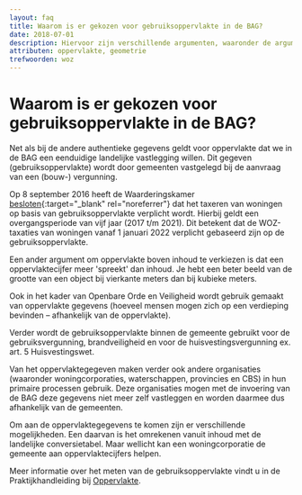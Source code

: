 ```yaml
---
layout: faq
title: Waarom is er gekozen voor gebruiksoppervlakte in de BAG?
date: 2018-07-01
description: Hiervoor zijn verschillende argumenten, waaronder de argumenten dat oppervlakte meer 'spreekt' dan inhoud en dat ook de WOZ-taxaties verplicht gebaseerd zullen worden op de gebruiksoppervlakte.
attributen: oppervlakte, geometrie
trefwoorden: woz
---
```


# Waarom is er gekozen voor gebruiksoppervlakte in de BAG?

Net als bij de andere authentieke gegevens geldt voor oppervlakte dat we in de BAG een eenduidige landelijke vastlegging willen. Dit gegeven (gebruiksoppervlakte) wordt door gemeenten vastgelegd bij de aanvraag van een (bouw-) vergunning.

Op 8 september 2016 heeft de Waarderingskamer [besloten](https://www.waarderingskamer.nl/woz-journaal-nummers/2016/04-woz-journaal/#c1009){:target="_blank" rel="noreferrer"} dat het taxeren van woningen op basis van gebruiksoppervlakte verplicht wordt. Hierbij geldt een overgangsperiode van vijf jaar (2017 t/m 2021). Dit betekent dat de WOZ-taxaties van woningen vanaf 1 januari 2022 verplicht gebaseerd zijn op de gebruiksoppervlakte.

Een ander argument om oppervlakte boven inhoud te verkiezen is dat een oppervlaktecijfer meer 'spreekt' dan inhoud. Je hebt een beter beeld van de grootte van een object bij vierkante meters dan bij kubieke meters.

Ook in het kader van Openbare Orde en Veiligheid wordt gebruik gemaakt van oppervlakte gegevens (hoeveel mensen mogen zich op een verdieping bevinden – afhankelijk van de oppervlakte).

Verder wordt de gebruiksoppervlakte binnen de gemeente gebruikt voor de gebruiksvergunning, brandveiligheid en voor de huisvestingsvergunning ex. art. 5 Huisvestingswet.

Van het oppervlaktegegeven maken verder ook andere organisaties (waaronder woningcorporaties, waterschappen, provincies en CBS) in hun primaire processen gebruik. Deze organisaties mogen met de invoering van de BAG deze gegevens niet meer zelf vastleggen en worden daarmee dus afhankelijk van de gemeenten.

Om aan de oppervlaktegegevens te komen zijn er verschillende mogelijkheden. Een daarvan is het omrekenen vanuit inhoud met de landelijke conversietabel. Maar wellicht kan een woningcorporatie de gemeente aan oppervlaktecijfers helpen.

Meer informatie over het meten van de gebruiksoppervlakte vindt u in de Praktijkhandleiding bij [Oppervlakte]({{-site.baseurl-}}/attributen/oppervlakte).
